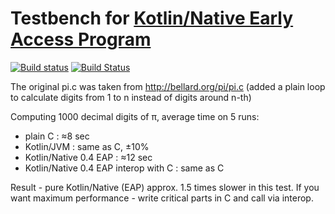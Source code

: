 # Testbench for [Kotlin/Native Early Access Program](https://github.com/JetBrains/kotlin-native)

[![Build status](https://ci.appveyor.com/api/projects/status/github/msink/kotlin-pi?svg=true)](https://ci.appveyor.com/project/msink/kotlin-pi)
[![Build Status](https://travis-ci.org/msink/kotlin-pi.svg?branch=master)](https://travis-ci.org/msink/kotlin-pi)

The original pi.c was taken from http://bellard.org/pi/pi.c
(added a plain loop to calculate digits from 1 to n instead of digits around n-th)

Computing 1000 decimal digits of π, average time on 5 runs:

- plain C : ≈8 sec
- Kotlin/JVM : same as C, ±10%
- Kotlin/Native 0.4 EAP : ≈12 sec
- Kotlin/Native 0.4 EAP interop with C : same as C

Result - pure Kotlin/Native (EAP) approx. 1.5 times slower in this test.
If you want maximum performance - write critical parts in C and call via interop.
